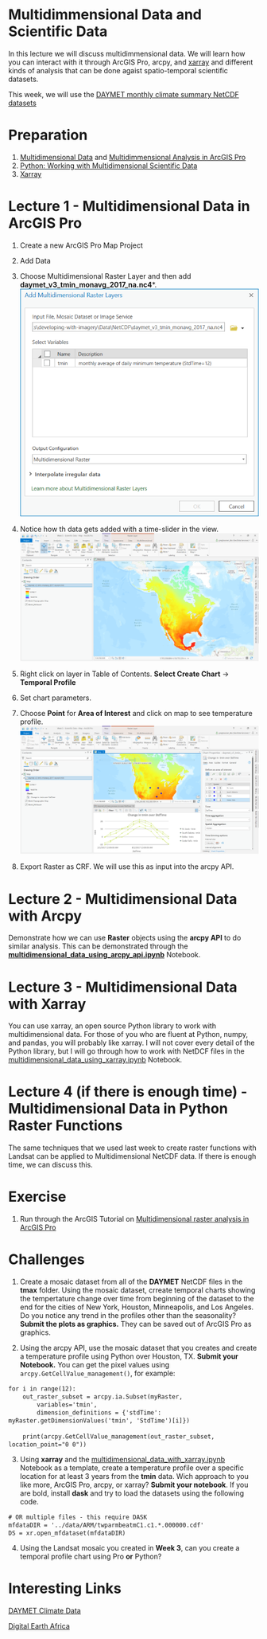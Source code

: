 # Multidimmensional Data and Scientific Data
In this lecture we will discuss multidimmensional data. We will learn how you can interact with it through ArcGIS Pro, arcpy, and [xarray](http://xarray.pydata.org/en/stable/) and different kinds of analysis that can be done agaist spatio-temporal scientific datasets.

This week, we will use the [DAYMET monthly climate summary NetCDF datasets](https://daac.ornl.gov/DAYMET/guides/Daymet_V3_Monthly_Climatology.html)

# Preparation
1. [Multidimensional Data](https://www.esri.com/arcgis-blog/products/arcgis-pro/imagery/multidimensional-analysis-arcgis-pro/) and [Multidimmensional Analysis in ArcGIS Pro](https://youtu.be/qBACfb2sMo8)
2. [Python: Working with Multidimensional Scientific Data](https://www.esri.com/videos/watch?videoid=lqKYoiFlCJc)
3. [Xarray](https://www.youtube.com/watch?v=Dgr_d8iEWk4)

# Lecture 1 - Multidimensional Data in ArcGIS Pro
1. Create a new ArcGIS Pro Map Project
2. Add Data
3. Choose Multidimensional Raster Layer and then add **daymet_v3_tmin_monavg_2017_na.nc4***.
![](https://github.com/gbrunner/developing-with-imagery/blob/master/Week%205/add_multidim_raster_layer.png?raw=true)

4. Notice how th data gets added with a time-slider in the view.
![](https://github.com/gbrunner/developing-with-imagery/blob/master/Week%205/multidim_raster_layer.png?raw=true)

5. Right click on layer in Table of Contents. **Select Create Chart** -> **Temporal Profile**
6. Set chart parameters.
7. Choose **Point** for **Area of Interest** and click on map to see temperature profile.
![](https://github.com/gbrunner/developing-with-imagery/blob/master/Week%205/temp_profiles.png?raw=true)

8. Export Raster as CRF. We will use this as input into the arcpy API.

# Lecture 2 - Multidimensional Data with Arcpy
Demonstrate how we can use **Raster** objects using the **arcpy API** to do similar analysis. This can be demonstrated through the [**multidimensional_data_using_arcpy_api.ipynb**](https://github.com/gbrunner/developing-with-imagery/blob/master/Week%205/multidimensional_data_using_arcpy_api.ipynb) Notebook.

# Lecture 3 - Multidimensional Data with Xarray
You can use xarray, an open source Python library to work with multidimensional data. For those of you who are fluent at Python, numpy, and pandas, you will probably like xarray. I will not cover every detail of the Python library, but I will go through how to work with NetDCF files in the [multidimensional_data_using_xarray.ipynb](https://github.com/gbrunner/developing-with-imagery/blob/master/Week%205/multidimensional_data_using_xarray.ipynb) Notebook. 

# Lecture 4 (if there is enough time) - Multidimensional Data in Python Raster Functions
The same techniques that we used last week to create raster functions with Landsat can be applied to Multidimensional NetCDF data. If there is enough time, we can discuss this.

# Exercise
1. Run through the ArcGIS Tutorial on [Multidimensional raster analysis in ArcGIS Pro](https://doc.arcgis.com/en/imagery/workflows/tutorials/multidimensional-raster-analysis-in-arcgis-pro.htm?adumkts=product&adupro=ArcGIS_Image_Analyst&aduc=social&adum=external&utm_Source=social&aduca=Imagery&RemoteSensing&adulb=multiple&adusn=multiple&aduat=blog&sf_id=701f2000000rpWvAAI)

# Challenges
1. Create a mosaic dataset from all of the **DAYMET** NetCDF files in the **tmax** folder. Using the mosaic dataset, crreate temporal charts showing the tempertature change over time from beginning of the dataset to the end for the cities of New York, Houston, Minneapolis, and Los Angeles. Do you notice any trend in the profiles other than the seasonality?  **Submit the plots as graphics.** They can be saved out of ArcGIS Pro as graphics.

2. Using the arcpy API, use the mosaic dataset that you creates and create a temperature profile using Python over Houston, TX. **Submit your Notebook.** You can get the pixel values using ```arcpy.GetCellValue_management()```, for example:
```
for i in range(12):
    out_raster_subset = arcpy.ia.Subset(myRaster, 
        variables='tmin', 
        dimension_definitions = {'stdTime': myRaster.getDimensionValues('tmin', 'StdTime')[i]})   
    
    print(arcpy.GetCellValue_management(out_raster_subset, location_point="0 0"))
``` 

3. Using **xarray** and the [multidimensional_data_with_xarray.ipynb](https://github.com/gbrunner/developing-with-imagery/blob/master/Week%205/multidimensional_data_using_xarray.ipynb) Notebook as a template, create a temperature profile over a specific location for at least 3 years from the **tmin** data. Wich approach to you like more, ArcGIS Pro, arcpy, or xarray? **Submit your notebook**. If you are bold, install **dask** and try to load the datasets using the following code.
```
# OR multiple files - this require DASK
mfdataDIR = '../data/ARM/twparmbeatmC1.c1.*.000000.cdf'
DS = xr.open_mfdataset(mfdataDIR)
```

4. Using the Landsat mosaic you created in **Week 3**, can you create a temporal profile chart using Pro **or** Python?


# Interesting Links

[DAYMET Climate Data](https://daac.ornl.gov/cgi-bin/dataset_lister.pl?p=32)

[Digital Earth Africa](https://www.africageoportal.com/pages/digital-earth-africa)

